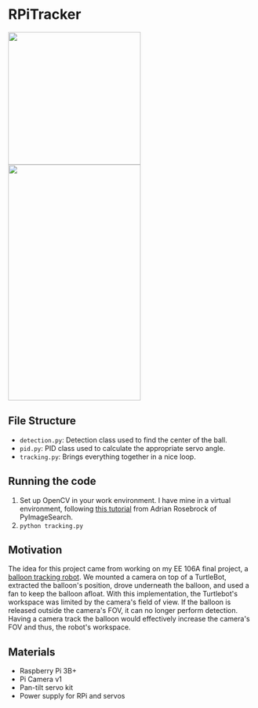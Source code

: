 # RPiTracker
<p float="left">
  <img src="/images/demo.gif" width="270" />
  <img src="/images/setup.jpg" width="270" height="480" /> 
</p>

## File Structure
* `detection.py`: Detection class used to find the center of the ball.
* `pid.py`: PID class used to calculate the appropriate servo angle.
* `tracking.py`: Brings everything together in a nice loop.
## Running the code
1. Set up OpenCV in your work environment. I have mine in a virtual environment, following [this tutorial](https://www.pyimagesearch.com/2017/09/04/raspbian-stretch-install-opencv-3-python-on-your-raspberry-pi/) from Adrian Rosebrock of PyImageSearch.
1. `python tracking.py`
## Motivation
The idea for this project came from working on my EE 106A final project, a [balloon tracking robot](https://sites.google.com/berkeley.edu/b-air/). We mounted a camera on top of a TurtleBot, extracted the balloon's position, drove underneath the balloon, and used a fan to keep the balloon afloat. With this implementation, the Turtlebot's workspace was limited by the camera's field of view. If the balloon is released outside the camera's FOV, it can no longer perform detection. Having a camera track the balloon would effectively increase the camera's FOV and thus, the robot's workspace.
## Materials
* Raspberry Pi 3B+
* Pi Camera v1
* Pan-tilt servo kit
* Power supply for RPi and servos
